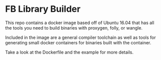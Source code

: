 # FB Library Builder

This repo contains a docker image based off of Ubuntu 16.04 that has all the tools you need to build
binaries with proxygen, folly, or wangle.

Included in the image are a general compiler toolchain as well as tools for generating small docker
containers for binaries built with the container.

Take a look at the Dockerfile and the example for more details.
